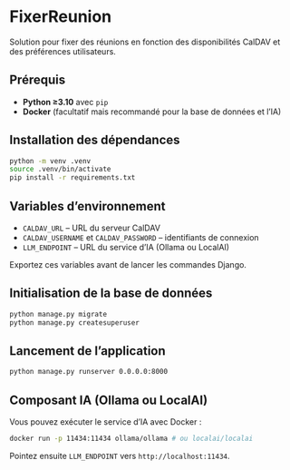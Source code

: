 # FixerReunion

Solution pour fixer des réunions en fonction des disponibilités CalDAV et des préférences utilisateurs.

## Prérequis

- **Python ≥3.10** avec `pip`
- **Docker** (facultatif mais recommandé pour la base de données et l’IA)

## Installation des dépendances

```bash
python -m venv .venv
source .venv/bin/activate
pip install -r requirements.txt
```

## Variables d’environnement

- `CALDAV_URL` – URL du serveur CalDAV
- `CALDAV_USERNAME` et `CALDAV_PASSWORD` – identifiants de connexion
- `LLM_ENDPOINT` – URL du service d’IA (Ollama ou LocalAI)

Exportez ces variables avant de lancer les commandes Django.

## Initialisation de la base de données

```bash
python manage.py migrate
python manage.py createsuperuser
```

## Lancement de l’application

```bash
python manage.py runserver 0.0.0.0:8000
```

## Composant IA (Ollama ou LocalAI)

Vous pouvez exécuter le service d’IA avec Docker :

```bash
docker run -p 11434:11434 ollama/ollama # ou localai/localai
```

Pointez ensuite `LLM_ENDPOINT` vers `http://localhost:11434`.

